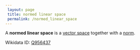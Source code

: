 ```yaml
---
 layout: page
 title: normed linear space
 permalink: /normed_linear_space
---
```

A **normed linear space** is a [vector space](https://defsmath.github.io/DefsMath/vector_space) together with a [norm](https://defsmath.github.io/DefsMath/norm).

Wikidata ID: [Q956437](https://www.wikidata.org/wiki/Q956437)
